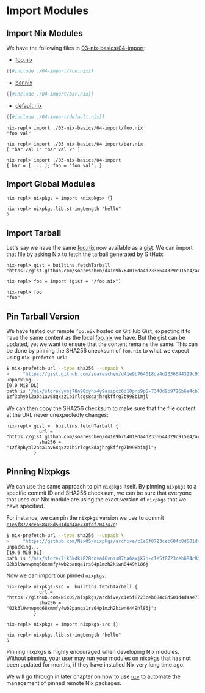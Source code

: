 # Import Modules

## Import Nix Modules

We have the following files in
[03-nix-basics/04-import](03-nix-basics/04-import):

  - [foo.nix](./04-import/foo.nix)

```nix
{{#include ./04-import/foo.nix}}
```

  - [bar.nix](./04-import/bar.nix)

```nix
{{#include ./04-import/bar.nix}}
```

  - [default.nix](./04-import/default.nix)


```nix
{{#include ./04-import/default.nix}}
```


```
nix-repl> import ./03-nix-basics/04-import/foo.nix
"foo val"

nix-repl> import ./03-nix-basics/04-import/bar.nix
[ "bar val 1" "bar val 2" ]

nix-repl> import ./03-nix-basics/04-import
{ bar = [ ... ]; foo = "foo val"; }
```

## Import Global Modules

```
nix-repl> nixpkgs = import <nixpkgs> {}

nix-repl> nixpkgs.lib.stringLength "hello"
5
```

## Import Tarball

Let's say we have the same [foo.nix](./04-import/foo.nix) now available
as a [gist](https://gist.github.com/soareschen/d41e9b764018da4d2336644329c915e4).
We can import that file by asking Nix to fetch the tarball generated by GitHub:

```
nix-repl> gist = builtins.fetchTarball "https://gist.github.com/soareschen/d41e9b764018da4d2336644329c915e4/archive/7340d9b9726b6e4cb385445737f7fdb784b41544.tar.gz"

nix-repl> foo = import (gist + "/foo.nix")

nix-repl> foo
"foo"
```

## Pin Tarball Version

We have tested our remote `foo.nix` hosted on GitHub Gist, expecting it
to have the same content as the local [foo.nix](./04-import/foo.nix) we have.
But the gist can be updated, yet we want to ensure that the content remains
the same. This can be done by pinning the SHA256 checksum of `foo.nix` to
what we expect using `nix-prefetch-url`:

```bash
$ nix-prefetch-url --type sha256 --unpack \
>     "https://gist.github.com/soareschen/d41e9b764018da4d2336644329c915e4/archive/7340d9b9726b6e4cb385445737f7fdb784b41544.tar.gz"
unpacking...
[0.0 MiB DL]
path is '/nix/store/yynj78n98xyhx4y9asipcz6d10pnp9p5-7340d9b9726b6e4cb385445737f7fdb784b41544.tar.gz'
1zf3phybl2aba1av68qxzz1birlcgs8dajhrgkffrg7b998bimjl
```

We can then copy the SHA256 checksum to make sure that the file content at the URL
never unexpectedly changes:

```
nix-repl> gist =  builtins.fetchTarball {
            url = "https://gist.github.com/soareschen/d41e9b764018da4d2336644329c915e4/archive/7340d9b9726b6e4cb385445737f7fdb784b41544.tar.gz";
            sha256 = "1zf3phybl2aba1av68qxzz1birlcgs8dajhrgkffrg7b998bimjl";
          }
```

## Pinning Nixpkgs

We can use the same approach to pin `nixpkgs` itself. By pinning `nixpkgs` to a
specific commit ID and SHA256 checksum, we can be sure that everyone that uses
our Nix module are using the exact version of `nixpkgs` that we have specified.

For instance, we can pin the `nixpkgs` version we use to commit
[`c1e5f8723ceb684c8d501d4d4ae738fef704747e`](https://github.com/NixOS/nixpkgs/tree/c1e5f8723ceb684c8d501d4d4ae738fef704747e):

```bash
$ nix-prefetch-url --type sha256 --unpack \
>     "https://github.com/NixOS/nixpkgs/archive/c1e5f8723ceb684c8d501d4d4ae738fef704747e.tar.gz"
unpacking...
[19.6 MiB DL]
path is '/nix/store/7ik3kdki828cnva46vnis87ha6axjk7n-c1e5f8723ceb684c8d501d4d4ae738fef704747e.tar.gz'
02k3l9wnwpmq68xmmfy4wb2panqa1rs04p1mzh2kiwn0449hl86j
```

Now we can import our pinned `nixpkgs`:

```
nix-repl> nixpkgs-src =  builtins.fetchTarball {
            url = "https://github.com/NixOS/nixpkgs/archive/c1e5f8723ceb684c8d501d4d4ae738fef704747e.tar.gz";
            sha256 = "02k3l9wnwpmq68xmmfy4wb2panqa1rs04p1mzh2kiwn0449hl86j";
          }

nix-repl> nixpkgs = import nixpkgs-src {}

nix-repl> nixpkgs.lib.stringLength "hello"
5
```

Pinning nixpkgs is highly encouraged when developing Nix modules. Without
pinning, your user may run your modules on nixpkgs that has not been updated
for months, if they have installed Nix very long time ago.

We will go through in later chapter on how to use
[`niv`](https://github.com/nmattia/niv) to automate the management of
pinned remote Nix packages.